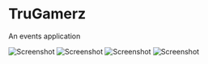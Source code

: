 # TruGamerz
An events application

![Screenshot](https://github.com/christoandrew/CardView/blob/master/screenshots/device-2015-01-22-161518.png)
![Screenshot](https://github.com/christoandrew/CardView/blob/master/screenshots/device-2015-01-22-161552.png)
![Screenshot](https://github.com/christoandrew/CardView/blob/master/screenshots/device-2015-01-22-161711.png)
![Screenshot](https://github.com/christoandrew/CardView/blob/master/screenshots/device-2015-01-22-161401.png)
